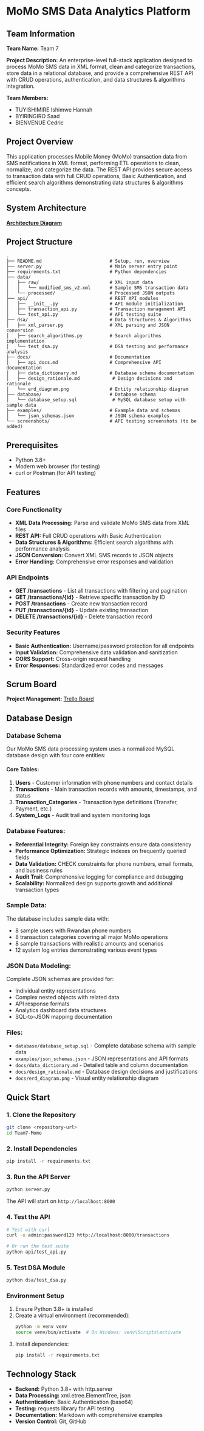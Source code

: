 # MoMo SMS Data Analytics Platform

## Team Information

**Team Name:** Team 7

**Project Description:**
An enterprise-level full-stack application designed to process MoMo SMS data in XML format, clean and categorize transactions, store data in a relational database, and provide a comprehensive REST API with CRUD operations, authentication, and data structures & algorithms integration.

**Team Members:**

- TUYISHIMIRE Ishimwe Hannah
- BYIRINGIRO Saad
- BIENVENUE Cedric

## Project Overview

This application processes Mobile Money (MoMo) transaction data from SMS notifications in XML format, performing ETL operations to clean, normalize, and categorize the data. The REST API provides secure access to transaction data with full CRUD operations, Basic Authentication, and efficient search algorithms demonstrating data structures & algorithms concepts.

## System Architecture

[**Architecture Diagram**](https://drive.google.com/file/d/1eU6X-h50mTTEokCH-wUGPPrrBe-h7zKN/view?usp=sharing)

## Project Structure

```
.
├── README.md                         # Setup, run, overview
├── server.py                         # Main server entry point
├── requirements.txt                  # Python dependencies
├── data/
│   ├── raw/                          # XML input data
│   │   └── modified_sms_v2.xml       # Sample SMS transaction data
│   └── processed/                    # Processed JSON outputs
├── api/                              # REST API modules
│   ├── __init__.py                   # API module initialization
│   ├── transaction_api.py            # Transaction management API
│   └── test_api.py                   # API testing suite
├── dsa/                              # Data Structures & Algorithms
│   ├── xml_parser.py                 # XML parsing and JSON conversion
│   ├── search_algorithms.py          # Search algorithms implementation
│   └── test_dsa.py                   # DSA testing and performance analysis
├── docs/                             # Documentation
│   ├── api_docs.md                   # Comprehensive API documentation
│   ├── data_dictionary.md            # Database schema documentation
│   ├── design_rationale.md            # Design decisions and rationale
│   └── erd_diagram.png               # Entity relationship diagram
├── database/                         # Database schema
│   └── database_setup.sql             # MySQL database setup with sample data
├── examples/                         # Example data and schemas
│   └── json_schemas.json             # JSON schema examples
└── screenshots/                      # API testing screenshots (to be added)
```

## Prerequisites

- Python 3.8+
- Modern web browser (for testing)
- curl or Postman (for API testing)

## Features

### Core Functionality

- **XML Data Processing:** Parse and validate MoMo SMS data from XML files
- **REST API:** Full CRUD operations with Basic Authentication
- **Data Structures & Algorithms:** Efficient search algorithms with performance analysis
- **JSON Conversion:** Convert XML SMS records to JSON objects
- **Error Handling:** Comprehensive error responses and validation

### API Endpoints

- **GET /transactions** - List all transactions with filtering and pagination
- **GET /transactions/{id}** - Retrieve specific transaction by ID
- **POST /transactions** - Create new transaction record
- **PUT /transactions/{id}** - Update existing transaction
- **DELETE /transactions/{id}** - Delete transaction record

### Security Features

- **Basic Authentication:** Username/password protection for all endpoints
- **Input Validation:** Comprehensive data validation and sanitization
- **CORS Support:** Cross-origin request handling
- **Error Responses:** Standardized error codes and messages

## Scrum Board

**Project Management:** [Trello Board](https://trello.com/invite/b/68be95de19b85650e16f8e5a/ATTI35a0f9a81f8e1e87b1503d0cf8cb26b7A96AEAA4/my-trello-board)

## Database Design

### Database Schema

Our MoMo SMS data processing system uses a normalized MySQL database design with four core entities:

#### Core Tables:

1. **Users** - Customer information with phone numbers and contact details
2. **Transactions** - Main transaction records with amounts, timestamps, and status
3. **Transaction_Categories** - Transaction type definitions (Transfer, Payment, etc.)
4. **System_Logs** - Audit trail and system monitoring logs

### Database Features:

- **Referential Integrity:** Foreign key constraints ensure data consistency
- **Performance Optimization:** Strategic indexes on frequently queried fields
- **Data Validation:** CHECK constraints for phone numbers, email formats, and business rules
- **Audit Trail:** Comprehensive logging for compliance and debugging
- **Scalability:** Normalized design supports growth and additional transaction types

### Sample Data:

The database includes sample data with:

- 8 sample users with Rwandan phone numbers
- 8 transaction categories covering all major MoMo operations
- 8 sample transactions with realistic amounts and scenarios
- 12 system log entries demonstrating various event types

### JSON Data Modeling:

Complete JSON schemas are provided for:

- Individual entity representations
- Complex nested objects with related data
- API response formats
- Analytics dashboard data structures
- SQL-to-JSON mapping documentation

### Files:

- `database/database_setup.sql` - Complete database schema with sample data
- `examples/json_schemas.json` - JSON representations and API formats
- `docs/data_dictionary.md` - Detailed table and column documentation
- `docs/design_rationale.md` - Database design decisions and justifications
- `docs/erd_diagram.png` - Visual entity relationship diagram

## Quick Start

### 1. Clone the Repository

```bash
git clone <repository-url>
cd Team7-Momo
```

### 2. Install Dependencies

```bash
pip install -r requirements.txt
```

### 3. Run the API Server

```bash
python server.py
```

The API will start on `http://localhost:8000`

### 4. Test the API

```bash
# Test with curl
curl -u admin:password123 http://localhost:8000/transactions

# Or run the test suite
python api/test_api.py
```

### 5. Test DSA Module

```bash
python dsa/test_dsa.py
```

### Environment Setup

1. Ensure Python 3.8+ is installed
2. Create a virtual environment (recommended):
   ```bash
   python -m venv venv
   source venv/bin/activate  # On Windows: venv\Scripts\activate
   ```
3. Install dependencies:
   ```bash
   pip install -r requirements.txt
   ```

## Technology Stack

- **Backend:** Python 3.8+ with http.server
- **Data Processing:** xml.etree.ElementTree, json
- **Authentication:** Basic Authentication (base64)
- **Testing:** requests library for API testing
- **Documentation:** Markdown with comprehensive examples
- **Version Control:** Git, GitHub
